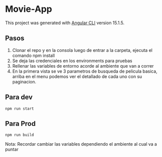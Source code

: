 # Movie-App

This project was generated with [Angular CLI](https://github.com/angular/angular-cli) version 15.1.5.

## Pasos

1. Clonar el repo y en la consola luego de entrar a la carpeta, ejecuta el comando npm install
2. Se deja las credenciales en los environments para pruebas
3. Rellenar las variables de entorno acorde al ambiente que van a correr
4. En la primera vista se ve 3 parametros de busqueda de pelicula basica, arriba en el menu podemos ver el detallado de cada uno con su paginacion.

## Para dev

```
npm run start
```

## Para Prod

```
npm run build
```

Nota: Recordar cambiar las variables dependiendo el ambiente al cual va a puntar